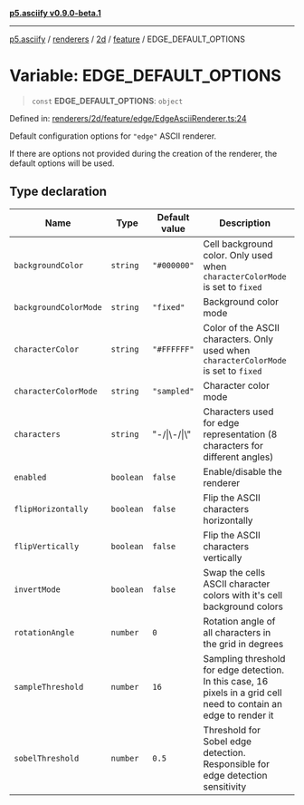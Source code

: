 [**p5.asciify v0.9.0-beta.1**](../../../../../../../../README.md)

***

[p5.asciify](../../../../../../../../README.md) / [renderers](../../../../../README.md) / [2d](../../../README.md) / [feature](../README.md) / EDGE\_DEFAULT\_OPTIONS

# Variable: EDGE\_DEFAULT\_OPTIONS

> `const` **EDGE\_DEFAULT\_OPTIONS**: `object`

Defined in: [renderers/2d/feature/edge/EdgeAsciiRenderer.ts:24](https://github.com/humanbydefinition/p5.asciify/blob/6cf9defd71e37d5cba02efeed213cd866c2e9b33/src/lib/renderers/2d/feature/edge/EdgeAsciiRenderer.ts#L24)

Default configuration options for `"edge"` ASCII renderer. 

If there are options not provided during the creation of the renderer, the default options will be used.

## Type declaration

| Name | Type | Default value | Description | Defined in |
| ------ | ------ | ------ | ------ | ------ |
| <a id="backgroundcolor"></a> `backgroundColor` | `string` | `"#000000"` | Cell background color. Only used when `characterColorMode` is set to `fixed` | [renderers/2d/feature/edge/EdgeAsciiRenderer.ts:34](https://github.com/humanbydefinition/p5.asciify/blob/6cf9defd71e37d5cba02efeed213cd866c2e9b33/src/lib/renderers/2d/feature/edge/EdgeAsciiRenderer.ts#L34) |
| <a id="backgroundcolormode"></a> `backgroundColorMode` | `string` | `"fixed"` | Background color mode | [renderers/2d/feature/edge/EdgeAsciiRenderer.ts:36](https://github.com/humanbydefinition/p5.asciify/blob/6cf9defd71e37d5cba02efeed213cd866c2e9b33/src/lib/renderers/2d/feature/edge/EdgeAsciiRenderer.ts#L36) |
| <a id="charactercolor"></a> `characterColor` | `string` | `"#FFFFFF"` | Color of the ASCII characters. Only used when `characterColorMode` is set to `fixed` | [renderers/2d/feature/edge/EdgeAsciiRenderer.ts:30](https://github.com/humanbydefinition/p5.asciify/blob/6cf9defd71e37d5cba02efeed213cd866c2e9b33/src/lib/renderers/2d/feature/edge/EdgeAsciiRenderer.ts#L30) |
| <a id="charactercolormode"></a> `characterColorMode` | `string` | `"sampled"` | Character color mode | [renderers/2d/feature/edge/EdgeAsciiRenderer.ts:32](https://github.com/humanbydefinition/p5.asciify/blob/6cf9defd71e37d5cba02efeed213cd866c2e9b33/src/lib/renderers/2d/feature/edge/EdgeAsciiRenderer.ts#L32) |
| <a id="characters"></a> `characters` | `string` | "-/\|\\-/\|\\" | Characters used for edge representation (8 characters for different angles) | [renderers/2d/feature/edge/EdgeAsciiRenderer.ts:28](https://github.com/humanbydefinition/p5.asciify/blob/6cf9defd71e37d5cba02efeed213cd866c2e9b33/src/lib/renderers/2d/feature/edge/EdgeAsciiRenderer.ts#L28) |
| <a id="enabled"></a> `enabled` | `boolean` | `false` | Enable/disable the renderer | [renderers/2d/feature/edge/EdgeAsciiRenderer.ts:26](https://github.com/humanbydefinition/p5.asciify/blob/6cf9defd71e37d5cba02efeed213cd866c2e9b33/src/lib/renderers/2d/feature/edge/EdgeAsciiRenderer.ts#L26) |
| <a id="fliphorizontally"></a> `flipHorizontally` | `boolean` | `false` | Flip the ASCII characters horizontally | [renderers/2d/feature/edge/EdgeAsciiRenderer.ts:46](https://github.com/humanbydefinition/p5.asciify/blob/6cf9defd71e37d5cba02efeed213cd866c2e9b33/src/lib/renderers/2d/feature/edge/EdgeAsciiRenderer.ts#L46) |
| <a id="flipvertically"></a> `flipVertically` | `boolean` | `false` | Flip the ASCII characters vertically | [renderers/2d/feature/edge/EdgeAsciiRenderer.ts:48](https://github.com/humanbydefinition/p5.asciify/blob/6cf9defd71e37d5cba02efeed213cd866c2e9b33/src/lib/renderers/2d/feature/edge/EdgeAsciiRenderer.ts#L48) |
| <a id="invertmode"></a> `invertMode` | `boolean` | `false` | Swap the cells ASCII character colors with it's cell background colors | [renderers/2d/feature/edge/EdgeAsciiRenderer.ts:38](https://github.com/humanbydefinition/p5.asciify/blob/6cf9defd71e37d5cba02efeed213cd866c2e9b33/src/lib/renderers/2d/feature/edge/EdgeAsciiRenderer.ts#L38) |
| <a id="rotationangle"></a> `rotationAngle` | `number` | `0` | Rotation angle of all characters in the grid in degrees | [renderers/2d/feature/edge/EdgeAsciiRenderer.ts:44](https://github.com/humanbydefinition/p5.asciify/blob/6cf9defd71e37d5cba02efeed213cd866c2e9b33/src/lib/renderers/2d/feature/edge/EdgeAsciiRenderer.ts#L44) |
| <a id="samplethreshold"></a> `sampleThreshold` | `number` | `16` | Sampling threshold for edge detection. In this case, 16 pixels in a grid cell need to contain an edge to render it | [renderers/2d/feature/edge/EdgeAsciiRenderer.ts:42](https://github.com/humanbydefinition/p5.asciify/blob/6cf9defd71e37d5cba02efeed213cd866c2e9b33/src/lib/renderers/2d/feature/edge/EdgeAsciiRenderer.ts#L42) |
| <a id="sobelthreshold"></a> `sobelThreshold` | `number` | `0.5` | Threshold for Sobel edge detection. Responsible for edge detection sensitivity | [renderers/2d/feature/edge/EdgeAsciiRenderer.ts:40](https://github.com/humanbydefinition/p5.asciify/blob/6cf9defd71e37d5cba02efeed213cd866c2e9b33/src/lib/renderers/2d/feature/edge/EdgeAsciiRenderer.ts#L40) |
